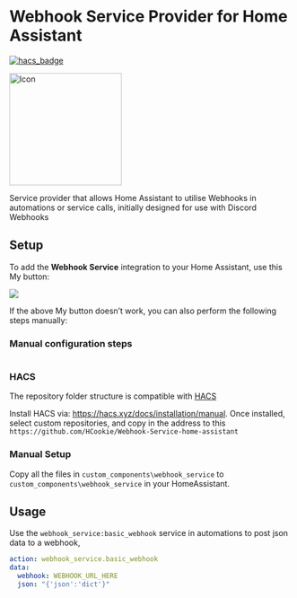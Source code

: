 # Webhook Service Provider for Home Assistant 

[![hacs_badge](https://img.shields.io/badge/HACS-Custom-orange.svg?style=for-the-badge)](https://github.com/custom-components/hacs) <br/>

<img src="Images/Icon.png" alt="Icon" style="width:200px;" />

Service provider that allows Home Assistant to utilise Webhooks in automations or service calls, initially designed for use with Discord Webhooks

## Setup

To add the **Webhook Service** integration to your Home Assistant, use this My button:

<a href="https://my.home-assistant.io/redirect/config_flow_start?domain=webhook_service" class="my badge" target="_blank"><img src="https://my.home-assistant.io/badges/config_flow_start.svg"></a>

If the above My button doesn’t work, you can also perform the following steps manually:

<details><summary style="list-style: none"><h3><b style="cursor: pointer">Manual configuration steps</b></h3></summary>

- Browse to your Home Assistant instance.

- Go to [Settings > Devices & Services](https://my.home-assistant.io/redirect/integrations/).

- In the bottom right corner, select the [Add Integration button.](https://my.home-assistant.io/redirect/config_flow_start?domain=webhook_service)

- From the list, select **Webhook Service**.

- Follow the instructions on screen to complete the setup.

</details>

### HACS

The repository folder structure is compatible with [HACS](https://hacs.xyz)

Install HACS via: https://hacs.xyz/docs/installation/manual.
Once installed, select custom repositories, and copy in the address to this `https://github.com/HCookie/Webhook-Service-home-assistant`

### Manual Setup

Copy all the files in `custom_components\webhook_service` to `custom_components\webhook_service` in your HomeAssistant.

## Usage

Use the `webhook_service:basic_webhook` service in automations to post json data to a webhook,

```yaml
action: webhook_service.basic_webhook
data:
  webhook: WEBHOOK_URL_HERE
  json: "{'json':'dict'}"
```
